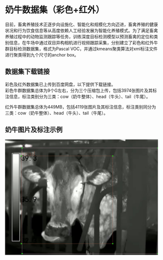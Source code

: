 # **奶牛数据集（彩色+红外）**
目前，畜禽养殖技术正逐步向设施化、智能化和规模化方向迈进，畜禽养殖的健康状况和行为饮食信息等从高度依赖人工经验发展为智能化养殖模式。为了满足畜禽养殖过程中的动物监测跟踪等任务，训练深度目标检测模型以预测畜禽的定位和类别信息，在牛场中通过双目异构相机进行视频跟踪采集，分别建立了彩色和红外牛群目标检测数据集，格式为Pascal VOC，并通过kmeans聚类算法对xml标注文件进行聚类得到九个尺寸的anchor box。
## 数据集下载链接
彩色及红外数据集已上传到百度网盘，以下提供下载链接。  
彩色牛群数据集总体为9个G左右，分为三个压缩包上传，包括3974张图片及其标注信息，标注类别分为三类：cow（奶牛整体）、head（牛头）、tail（牛尾）。  
  
红外牛群数据集总体为449MB，包括4119张图片及其标注信息，标注类别同分为三类：cow（奶牛整体）、head（牛头）、tail（牛尾）。  

## 奶牛图片及标注示例
![数据集标注示例](https://github.com/luowenji/cow/raw/master/example/inf1.jpg)


